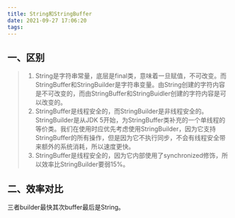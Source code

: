 ```yaml
---
title: String和StringBuffer
date: 2021-09-27 17:06:20
tags:
---
```


## 一、区别

> 1. String是字符串常量，底层是final类，意味着一旦赋值，不可改变。而StringBuffer和StringBuilder是字符串变量。由String创建的字符内容是不可改变的，而由StringBuffer和StringBuidler创建的字符内容是可以改变的。
> 2. StringBuffer是线程安全的，而StringBuilder是非线程安全的。StringBuilder是从JDK 5开始，为StringBuffer类补充的一个单线程的等价类。我们在使用时应优先考虑使用StringBuilder，因为它支持StringBuffer的所有操作，但是因为它不执行同步，不会有线程安全带来额外的系统消耗，所以速度更快。
>3. StringBuffer是线程安全的，因为它内部使用了synchronized修饰，所以效率比StringBuilder要弱15%。

## 二、效率对比
三者builder最快其次buffer最后是String。

